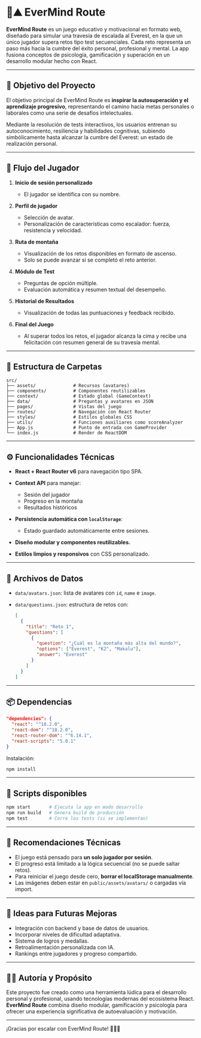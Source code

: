 # 🧠⛰️ EverMind Route

**EverMind Route** es un juego educativo y motivacional en formato web, diseñado para simular una travesía de escalada al Everest, en la que un único jugador supera retos tipo test secuenciales. Cada reto representa un paso más hacia la cumbre del éxito personal, profesional y mental. La app fusiona conceptos de psicología, gamificación y superación en un desarrollo modular hecho con React.

---

## 🎯 Objetivo del Proyecto

El objetivo principal de EverMind Route es **inspirar la autosuperación y el aprendizaje progresivo**, representando el camino hacia metas personales o laborales como una serie de desafíos intelectuales.

Mediante la resolución de tests interactivos, los usuarios entrenan su autoconocimiento, resiliencia y habilidades cognitivas, subiendo simbólicamente hasta alcanzar la cumbre del Everest: un estado de realización personal.

---

## 🔄 Flujo del Jugador

1. **Inicio de sesión personalizado**

   * El jugador se identifica con su nombre.

2. **Perfil de jugador**

   * Selección de avatar.
   * Personalización de características como escalador: fuerza, resistencia y velocidad.

3. **Ruta de montaña**

   * Visualización de los retos disponibles en formato de ascenso.
   * Solo se puede avanzar si se completó el reto anterior.

4. **Módulo de Test**

   * Preguntas de opción múltiple.
   * Evaluación automática y resumen textual del desempeño.

5. **Historial de Resultados**

   * Visualización de todas las puntuaciones y feedback recibido.

6. **Final del Juego**

   * Al superar todos los retos, el jugador alcanza la cima y recibe una felicitación con resumen general de su travesía mental.

---

## 🧩 Estructura de Carpetas

```
src/
├── assets/              # Recursos (avatares)
├── components/          # Componentes reutilizables
├── context/             # Estado global (GameContext)
├── data/                # Preguntas y avatares en JSON
├── pages/               # Vistas del juego
├── routes/              # Navegación con React Router
├── styles/              # Estilos globales CSS
├── utils/               # Funciones auxiliares como scoreAnalyzer
├── App.js               # Punto de entrada con GameProvider
└── index.js             # Render de ReactDOM
```

---

## ⚙️ Funcionalidades Técnicas

* **React + React Router v6** para navegación tipo SPA.
* **Context API** para manejar:

  * Sesión del jugador
  * Progreso en la montaña
  * Resultados históricos
* **Persistencia automática con `localStorage`**:

  * Estado guardado automáticamente entre sesiones.
* **Diseño modular y componentes reutilizables.**
* **Estilos limpios y responsivos** con CSS personalizado.

---

## 📁 Archivos de Datos

* `data/avatars.json`: lista de avatares con `id`, `name` e `image`.
* `data/questions.json`: estructura de retos con:

  ```json
  [
    {
      "title": "Reto 1",
      "questions": [
        {
          "question": "¿Cuál es la montaña más alta del mundo?",
          "options": ["Everest", "K2", "Makalu"],
          "answer": "Everest"
        }
      ]
    }
  ]
  ```

---

## 📦 Dependencias

```json
"dependencies": {
  "react": "^18.2.0",
  "react-dom": "^18.2.0",
  "react-router-dom": "^6.14.1",
  "react-scripts": "5.0.1"
}
```

Instalación:

```bash
npm install
```

---

## 🚀 Scripts disponibles

```bash
npm start       # Ejecuta la app en modo desarrollo
npm run build   # Genera build de producción
npm test        # Corre los tests (si se implementan)
```

---

## 📌 Recomendaciones Técnicas

* El juego está pensado para **un solo jugador por sesión**.
* El progreso está limitado a la lógica secuencial (no se puede saltar retos).
* Para reiniciar el juego desde cero, **borrar el localStorage manualmente**.
* Las imágenes deben estar en `public/assets/avatars/` o cargadas vía import.

---

## 🌱 Ideas para Futuras Mejoras

* Integración con backend y base de datos de usuarios.
* Incorporar niveles de dificultad adaptativa.
* Sistema de logros y medallas.
* Retroalimentación personalizada con IA.
* Rankings entre jugadores y progreso compartido.

---

## 👩‍💻 Autoría y Propósito

Este proyecto fue creado como una herramienta lúdica para el desarrollo personal y profesional, usando tecnologías modernas del ecosistema React. **EverMind Route** combina diseño modular, gamificación y psicología para ofrecer una experiencia significativa de autoevaluación y motivación.

---

¡Gracias por escalar con EverMind Route! 🧗‍♂️🚀
